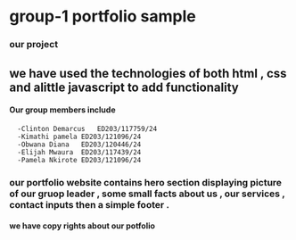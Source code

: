 # group-1 portfolio sample
### our project 
## we have used the technologies of both html , css and alittle javascript to add functionality
#### Our group members include
      -Clinton Demarcus   ED203/117759/24
      -Kimathi pamela ED203/121096/24
      -Obwana Diana   ED203/120446/24
      -Elijah Mwaura  ED203/117439/24
      -Pamela Nkirote ED203/121096/24

  ### our portfolio website contains hero section displaying picture of our gruop leader , some small facts about us , our services , contact inputs then a simple footer .
  #### we have copy rights about our potfolio
